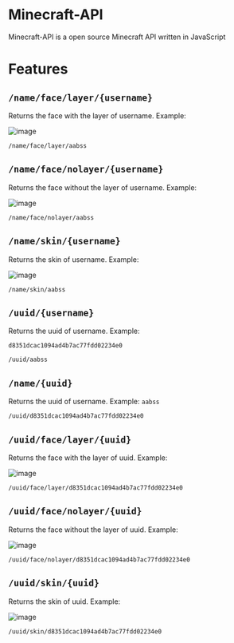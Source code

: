# Minecraft-API
Minecraft-API is a open source Minecraft API written in JavaScript

# Features
## `/name/face/layer/{username}`
Returns the face with the layer of username.
Example:

![image](https://github.com/aabssmc/Minecraft-API/assets/53542804/425728f9-51bf-450e-8b32-187619ac952c)

`/name/face/layer/aabss`

## `/name/face/nolayer/{username}`
Returns the face without the layer of username.
Example:

![image](https://github.com/aabssmc/Minecraft-API/assets/53542804/6c909651-2b2f-4559-821b-d75fa9d265ad)

`/name/face/nolayer/aabss`

## `/name/skin/{username}`
Returns the skin of username.
Example:

![image](https://github.com/aabssmc/Minecraft-API/assets/53542804/b1d85ff7-5f4c-415e-a90a-d77773fe2c9d)

`/name/skin/aabss`

## `/uuid/{username}`
Returns the uuid of username.
Example:

```d8351dcac1094ad4b7ac77fdd02234e0```

`/uuid/aabss`

## `/name/{uuid}`
Returns the uuid of username.
Example:
```aabss```

`/uuid/d8351dcac1094ad4b7ac77fdd02234e0`

## `/uuid/face/layer/{uuid}`
Returns the face with the layer of uuid.
Example:

![image](https://github.com/aabssmc/Minecraft-API/assets/53542804/425728f9-51bf-450e-8b32-187619ac952c)

`/uuid/face/layer/d8351dcac1094ad4b7ac77fdd02234e0`

## `/uuid/face/nolayer/{uuid}`
Returns the face without the layer of uuid.
Example:

![image](https://github.com/aabssmc/Minecraft-API/assets/53542804/6c909651-2b2f-4559-821b-d75fa9d265ad)

`/uuid/face/nolayer/d8351dcac1094ad4b7ac77fdd02234e0`

## `/uuid/skin/{uuid}`
Returns the skin of uuid.
Example:

![image](https://github.com/aabssmc/Minecraft-API/assets/53542804/b1d85ff7-5f4c-415e-a90a-d77773fe2c9d)

`/uuid/skin/d8351dcac1094ad4b7ac77fdd02234e0`
